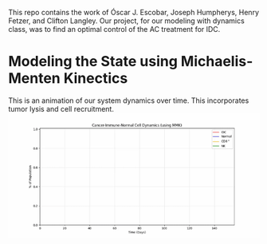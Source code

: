This repo contains the work of Óscar J. Escobar, Joseph Humpherys, Henry Fetzer, and Clifton Langley.
Our project, for our modeling with dynamics class, was to find an optimal control of the AC treatment for IDC.



# Modeling the State using Michaelis-Menten Kinectics
This is an animation of our system dynamics over time.
This incorporates tumor lysis and cell recruitment.
![dynamics](imgs/system_dynamics.gif)
